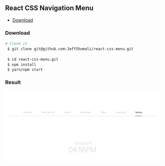 ## React CSS Navigation Menu

- [Download](#download)


### Download
```bash
# Clone it
 $ git clone git@github.com:JeffShomali/react-css-menu.git

 $ cd react-css-menu.git
 $ npm install
 $ yarn/npm start
```

### Result

![Alt text](/public/one.png "page one")